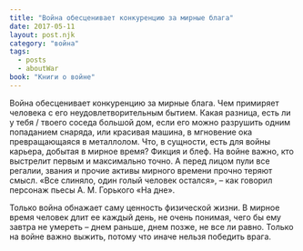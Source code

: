 ```yaml
---
title: "Война обесценивает конкуренцию за мирные блага"
date: 2017-05-11
layout: post.njk
category: "война"
tags:
  - posts
  - aboutWar
book: "Книги о войне"
---
```


Война обесценивает конкуренцию за мирные блага. Чем примиряет человека с его неудовлетворительным бытием. Какая разница, есть ли у тебя / твоего соседа большой дом, если его можно разрушить одним попаданием снаряда, или красивая машина, в мгновение ока превращающаяся в металлолом. Что, в сущности, есть для войны карьера, добытая в мирное время? Фикция и блеф. На войне важно, кто выстрелит первым и максимально точно. А перед лицом пули все регалии, звания и прочие активы мирного времени прочно теряют смысл. «Все слиняло, один голый человек остался», – как говорил персонаж пьесы А. М. Горького «На дне».

Только война обнажает саму ценность физической жизни. В мирное время человек длит ее каждый день, не очень понимая, чего бы ему завтра не умереть – днем раньше, днем позже, не все ли равно. Только на войне важно выжить, потому что иначе нельзя победить врага.
